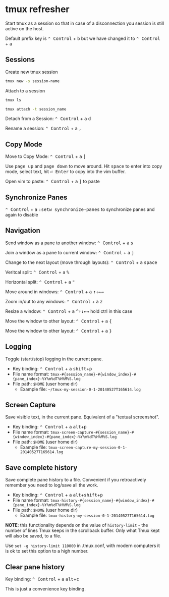# tmux refresher

Start tmux as a session so that in case of a disconnection you session is still active on the host.

Default prefix key is <kbd>⌃ Control</kbd> + <kbd>b</kbd> but we have changed it to <kbd>⌃ Control</kbd> + <kbd>a</kbd>

## Sessions

Create new tmux session

```bash
tmux new -s session-name
```

Attach to a session

```bash
tmux ls
```

```bash
tmux attach -t session_name
```

Detach from a Session: <kbd>⌃ Control</kbd> + <kbd>a</kbd> <kbd>d</kbd>

Rename a session: <kbd>⌃ Control</kbd> + <kbd>a</kbd> <kbd>,</kbd>

## Copy Mode

Move to Copy Mode: <kbd>⌃ Control</kbd> + <kbd>a</kbd> <kbd>[</kbd>

Use <kbd>page up</kbd> and <kbd>page down</kbd> to move around. Hit <kbd>space</kbd> to enter into copy mode, select text, hit <kbd>⏎ Enter</kbd> to copy into the vim buffer. 

Open vim to paste: <kbd>⌃ Control</kbd> + <kbd>a</kbd> <kbd>]</kbd> to paste

## Synchronize Panes

<kbd>⌃ Control</kbd> + <kbd>a</kbd> <kbd>:setw synchronize-panes</kbd> to synchronize panes and again to disable

## Navigation

Send window as a pane to another window: <kbd>⌃ Control</kbd> + <kbd>a</kbd> <kbd>s</kbd>

Join a window as a pane to current window: <kbd>⌃ Control</kbd> + <kbd>a</kbd> <kbd>j</kbd>

Change to the next layout (move through layouts): <kbd>⌃ Control</kbd> + <kbd>a</kbd> <kbd>space</kbd>

Veritcal split: <kbd>⌃ Control</kbd> + <kbd>a</kbd> <kbd>%</kbd>

Horizontal split: <kbd>⌃ Control</kbd> + <kbd>a</kbd> <kbd>"</kbd>

Move around in windows: <kbd>⌃ Control</kbd> + <kbd>a</kbd>  <kbd>↑</kbd><kbd>↓</kbd><kbd>←</kbd><kbd>→</kbd>

Zoom in/out to any windows: <kbd>⌃ Control</kbd> + <kbd>a</kbd> <kbd>z</kbd>

Resize a window: <kbd>⌃ Control</kbd> + <kbd>a</kbd>  <kbd>^</kbd><kbd>↑</kbd><kbd>↓</kbd><kbd>←</kbd><kbd>→</kbd> hold ctrl in this case

Move the window to other layout: <kbd>⌃ Control</kbd> + <kbd>a</kbd> <kbd>{</kbd>

Move the window to other layout: <kbd>⌃ Control</kbd> + <kbd>a</kbd> <kbd>}</kbd>


## Logging

Toggle (start/stop) logging in the current pane.

* Key binding: <kbd>⌃ Control</kbd> + <kbd>a</kbd> <kbd>shift</kbd>+<kbd>p</kbd>
* File name format: `tmux-#{session_name}-#{window_index}-#{pane_index}-%Y%m%dT%H%M%S.log`
* File path: `$HOME` (user home dir)
  * Example file: `~/tmux-my-session-0-1-20140527T165614.log`

## Screen Capture

Save visible text, in the current pane. Equivalent of a "textual screenshot".

* Key binding: <kbd>⌃ Control</kbd> + <kbd>a</kbd> <kbd>alt</kbd>+<kbd>p</kbd>
* File name format: `tmux-screen-capture-#{session_name}-#{window_index}-#{pane_index}-%Y%m%dT%H%M%S.log`
* File path: `$HOME` (user home dir)
  * Example file: `tmux-screen-capture-my-session-0-1-20140527T165614.log`

## Save complete history

Save complete pane history to a file. Convenient if you retroactively remember
you need to log/save all the work.

* Key binding: <kbd>⌃ Control</kbd> + <kbd>a</kbd> <kbd>alt</kbd>+<kbd>shift</kbd>+<kbd>p</kbd>
* File name format: `tmux-history-#{session_name}-#{window_index}-#{pane_index}-%Y%m%dT%H%M%S.log`
* File path: `$HOME` (user home dir)
  * Example file: `tmux-history-my-session-0-1-20140527T165614.log`

**NOTE**: this functionality depends on the value of `history-limit` - the number
of lines Tmux keeps in the scrollback buffer. Only what Tmux kept will also be saved, to a file.

Use `set -g history-limit 110000` in .tmux.conf, with modern computers
it is ok to set this option to a high number.

## Clear pane history

Key binding: <kbd>⌃ Control</kbd> + <kbd>a</kbd> <kbd>alt</kbd>+<kbd>c</kbd>

This is just a convenience key binding.
